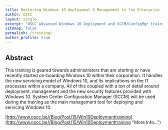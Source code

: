 ```yaml
---
title: Mastering Windows 10 deployment & Management in the Enterprise
author: OSCC
layout: single
excerpt: "OSCC Advanced Windows 10 Deployment and SCCM/ConfigMgr training."
sitemap: false
permalink: /training/
author_profile: true
---
```

## Abstract ##
This training is geared towards administrators that are starting or have recently started on-boarding Windows 10 within their corporation. It handles the new servicing model of Windows 10, and its implications on the IT processes within a company. All of this coupled with a ton of detail around deployment, management and the new security features provided with Windows 10.
System Center Configuration Manager (SCCM) will be used during the training as the main management tool for deploying and servicing Windows 10.

[http://www.oscc.be//Blog/Post/15/Win10Deploymenttraining](http://www.oscc.be//Blog/Post/15/Win10Deploymenttraining "More Info...")
